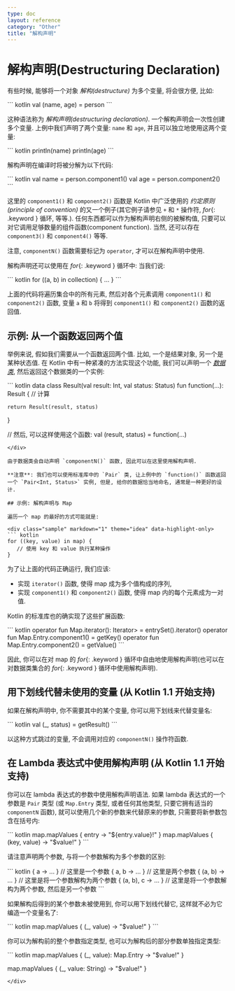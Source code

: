 ```yaml
---
type: doc
layout: reference
category: "Other"
title: "解构声明"
---
```


# 解构声明(Destructuring Declaration)

有些时候, 能够将一个对象 _解构(destructure)_ 为多个变量, 将会很方便, 比如:

<div class="sample" markdown="1" theme="idea" data-highlight-only>
``` kotlin
val (name, age) = person
```
</div>

这种语法称为 _解构声明(destructuring declaration)_. 一个解构声明会一次性创建多个变量.
上例中我们声明了两个变量: `name` 和 `age`, 并且可以独立地使用这两个变量:

<div class="sample" markdown="1" theme="idea" data-highlight-only>
``` kotlin
println(name)
println(age)
```
</div>

解构声明在编译时将被分解为以下代码:

<div class="sample" markdown="1" theme="idea" data-highlight-only>
``` kotlin
val name = person.component1()
val age = person.component2()
```
</div>

这里的 `component1()` 和 `component2()` 函数是 Kotlin 中广泛使用的 _约定原则(principle of convention)_ 的又一个例子(其它例子请参见 `+` 和 `*` 操作符, *for*{: .keyword } 循环, 等等.).
任何东西都可以作为解构声明右侧的被解构值, 只要可以对它调用足够数量的组件函数(component function).
当然, 还可以存在 `component3()` 和 `component4()` 等等.

注意, `componentN()` 函数需要标记为 `operator`, 才可以在解构声明中使用.

解构声明还可以使用在 *for*{: .keyword } 循环中: 当我们说:

<div class="sample" markdown="1" theme="idea" data-highlight-only>
``` kotlin
for ((a, b) in collection) { ... }
```
</div>

上面的代码将遍历集合中的所有元素, 然后对各个元素调用 `component1()` 和 `component2()` 函数, 变量 `a` 和 `b` 将得到 `component1()` 和 `component2()` 函数的返回值.

## 示例: 从一个函数返回两个值

举例来说, 假如我们需要从一个函数返回两个值. 比如, 一个是结果对象, 另一个是某种状态值.
在 Kotlin 中有一种紧凑的方法实现这个功能, 我们可以声明一个 [_数据类_](data-classes.html), 然后返回这个数据类的一个实例:

<div class="sample" markdown="1" theme="idea" data-highlight-only>
``` kotlin
data class Result(val result: Int, val status: Status)
fun function(...): Result {
    // 计算

    return Result(result, status)
}

// 然后, 可以这样使用这个函数:
val (result, status) = function(...)
```
</div>

由于数据类会自动声明 `componentN()` 函数, 因此可以在这里使用解构声明.

**注意**: 我们也可以使用标准库中的 `Pair` 类, 让上例中的 `function()` 函数返回一个 `Pair<Int, Status>` 实例, 但是, 给你的数据恰当地命名, 通常是一种更好的设计.  

## 示例: 解构声明与 Map

遍历一个 map 的最好的方式可能就是:

<div class="sample" markdown="1" theme="idea" data-highlight-only>
``` kotlin
for ((key, value) in map) {
   // 使用 key 和 value 执行某种操作
}
```
</div>

为了让上面的代码正确运行, 我们应该:

* 实现 `iterator()` 函数, 使得 map 成为多个值构成的序列,
* 实现 `component1()` 和 `component2()` 函数, 使得 map 内的每个元素成为一对值.

Kotlin 的标准库也的确实现了这些扩展函数:

<div class="sample" markdown="1" theme="idea" data-highlight-only>
``` kotlin
operator fun <K, V> Map<K, V>.iterator(): Iterator<Map.Entry<K, V>> = entrySet().iterator()
operator fun <K, V> Map.Entry<K, V>.component1() = getKey()
operator fun <K, V> Map.Entry<K, V>.component2() = getValue()
```
</div>

因此, 你可以在对 map 的 *for*{: .keyword } 循环中自由地使用解构声明(也可以在对数据类集合的 *for*{: .keyword } 循环中使用解构声明).

## 用下划线代替未使用的变量 (从 Kotlin 1.1 开始支持)

如果在解构声明中, 你不需要其中的某个变量, 你可以用下划线来代替变量名:

<div class="sample" markdown="1" theme="idea" data-highlight-only>
``` kotlin
val (_, status) = getResult()
```
</div>

以这种方式跳过的变量, 不会调用对应的 `componentN()` 操作符函数.

## 在 Lambda 表达式中使用解构声明 (从 Kotlin 1.1 开始支持)

你可以在 lambda 表达式的参数中使用解构声明语法. 如果 lambda 表达式的一个参数是 `Pair` 类型 (或 `Map.Entry` 类型, 或者任何其他类型, 只要它拥有适当的 `componentN` 函数), 就可以使用几个新的参数来代替原来的参数, 只需要将新参数包含在括号内:   

<div class="sample" markdown="1" theme="idea" data-highlight-only>
``` kotlin
map.mapValues { entry -> "${entry.value}!" }
map.mapValues { (key, value) -> "$value!" }
```
</div>

请注意声明两个参数, 与将一个参数解构为多个参数的区别:  

<div class="sample" markdown="1" theme="idea" data-highlight-only>
``` kotlin
{ a -> ... } // 这里是一个参数
{ a, b -> ... } // 这里是两个参数
{ (a, b) -> ... } // 这里是将一个参数解构为两个参数
{ (a, b), c -> ... } // 这里是将一个参数解构为两个参数, 然后是另一个参数
```
</div>

如果解构后得到的某个参数未被使用到, 你可以用下划线代替它, 这样就不必为它编造一个变量名了:

<div class="sample" markdown="1" theme="idea" data-highlight-only>
``` kotlin
map.mapValues { (_, value) -> "$value!" }
```
</div>

你可以为解构前的整个参数指定类型, 也可以为解构后的部分参数单独指定类型:

<div class="sample" markdown="1" theme="idea" data-highlight-only>
``` kotlin
map.mapValues { (_, value): Map.Entry<Int, String> -> "$value!" }

map.mapValues { (_, value: String) -> "$value!" }
```
</div>
